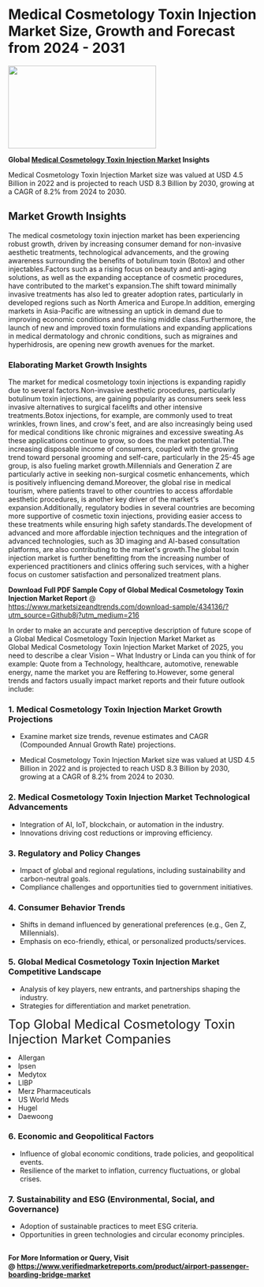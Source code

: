 <H1>Medical Cosmetology Toxin Injection Market Size, Growth and Forecast from 2024 - 2031</H1><img class="aligncenter size-medium wp-image-584254" src="https://thirdeyenews.in/wp-content/uploads/2024/09/Global-Market-Research-300x168.jpeg" alt="" width="300" height="168" /><p><strong>Global&nbsp;<a href="https://www.marketsizeandtrends.com/download-sample/434136/?utm_source=Github8j?utm_medium=216">Medical Cosmetology Toxin Injection Market</a> Insights</strong></p><p>Medical Cosmetology Toxin Injection Market size was valued at USD 4.5 Billion in 2022 and is projected to reach USD 8.3 Billion by 2030, growing at a CAGR of 8.2% from 2024 to 2030.</p><p><h2>Market Growth Insights</h2> The medical cosmetology toxin injection market has been experiencing robust growth, driven by increasing consumer demand for non-invasive aesthetic treatments, technological advancements, and the growing awareness surrounding the benefits of botulinum toxin (Botox) and other injectables.Factors such as a rising focus on beauty and anti-aging solutions, as well as the expanding acceptance of cosmetic procedures, have contributed to the market's expansion.The shift toward minimally invasive treatments has also led to greater adoption rates, particularly in developed regions such as North America and Europe.In addition, emerging markets in Asia-Pacific are witnessing an uptick in demand due to improving economic conditions and the rising middle class.Furthermore, the launch of new and improved toxin formulations and expanding applications in medical dermatology and chronic conditions, such as migraines and hyperhidrosis, are opening new growth avenues for the market.<h3>Elaborating Market Growth Insights</h3> The market for medical cosmetology toxin injections is expanding rapidly due to several factors.Non-invasive aesthetic procedures, particularly botulinum toxin injections, are gaining popularity as consumers seek less invasive alternatives to surgical facelifts and other intensive treatments.Botox injections, for example, are commonly used to treat wrinkles, frown lines, and crow's feet, and are also increasingly being used for medical conditions like chronic migraines and excessive sweating.As these applications continue to grow, so does the market potential.The increasing disposable income of consumers, coupled with the growing trend toward personal grooming and self-care, particularly in the 25-45 age group, is also fueling market growth.Millennials and Generation Z are particularly active in seeking non-surgical cosmetic enhancements, which is positively influencing demand.Moreover, the global rise in medical tourism, where patients travel to other countries to access affordable aesthetic procedures, is another key driver of the market's expansion.Additionally, regulatory bodies in several countries are becoming more supportive of cosmetic toxin injections, providing easier access to these treatments while ensuring high safety standards.The development of advanced and more affordable injection techniques and the integration of advanced technologies, such as 3D imaging and AI-based consultation platforms, are also contributing to the market's growth.The global toxin injection market is further benefitting from the increasing number of experienced practitioners and clinics offering such services, with a higher focus on customer satisfaction and personalized treatment plans.<p><span class=""><strong>Download Full PDF Sample Copy of Global Medical Cosmetology Toxin Injection Market Report</strong> @ <a href="https://www.marketsizeandtrends.com/download-sample/434136/?utm_source=Github8j?utm_medium=216" target="_blank">https://www.marketsizeandtrends.com/download-sample/434136/?utm_source=Github8j?utm_medium=216</a></span></p><p>In order to make an accurate and perceptive description of future scope of a Global&nbsp;Medical Cosmetology Toxin Injection Market Market as Global&nbsp;Medical Cosmetology Toxin Injection Market Market of 2025, you need to describe a clear Vision &ndash; What Industry or Linda can you think of for example: Quote from a Technology, healthcare, automotive, renewable energy, name the market you are Reffering to.However, some general trends and factors usually impact market reports and their future outlook include:</p><h3>1.&nbsp;<strong>Medical Cosmetology Toxin Injection Market Growth Projections</strong></h3><ul><li>Examine market size trends, revenue estimates and CAGR (Compounded Annual Growth Rate) projections.</li><li><p>Medical Cosmetology Toxin Injection Market size was valued at USD 4.5 Billion in 2022 and is projected to reach USD 8.3 Billion by 2030, growing at a CAGR of 8.2% from 2024 to 2030.</p></li></ul><h3>2.&nbsp;<strong>Medical Cosmetology Toxin Injection Market Technological Advancements</strong></h3><ul><li>Integration of AI, IoT, blockchain, or automation in the industry.</li><li>Innovations driving cost reductions or improving efficiency.</li></ul><h3>3.&nbsp;<strong>Regulatory and Policy Changes</strong></h3><ul><li>Impact of global and regional regulations, including sustainability and carbon-neutral goals.</li><li>Compliance challenges and opportunities tied to government initiatives.</li></ul><h3>4.&nbsp;<strong>Consumer Behavior Trends</strong></h3><ul><li>Shifts in demand influenced by generational preferences (e.g., Gen Z, Millennials).</li><li>Emphasis on eco-friendly, ethical, or personalized products/services.</li></ul><h3>5.&nbsp;<strong>Global Medical Cosmetology Toxin Injection Market Competitive Landscape</strong></h3><ul><li>Analysis of key players, new entrants, and partnerships shaping the industry.</li><li>Strategies for differentiation and market penetration.</li></ul><p data-pm-slice="1 1 []"><span style="color: inherit; font-family: inherit; font-size: 25px;">Top Global Medical Cosmetology Toxin Injection Market Companies</span></p><div class="" data-test-id=""><p><li>Allergan</li><li> Ipsen</li><li> Medytox</li><li> LIBP</li><li> Merz Pharmaceuticals</li><li> US World Meds</li><li> Hugel</li><li> Daewoong</li></p></div><h3>6.&nbsp;<strong>Economic and Geopolitical Factors</strong></h3><ul><li>Influence of global economic conditions, trade policies, and geopolitical events.</li><li>Resilience of the market to inflation, currency fluctuations, or global crises.</li></ul><h3>7.&nbsp;<strong>Sustainability and ESG (Environmental, Social, and Governance)</strong></h3><ul><li>Adoption of sustainable practices to meet ESG criteria.</li><li>Opportunities in green technologies and circular economy principles.</li></ul><h2><strong style="font-size: 14px;">For More Information or Query, Visit @&nbsp;</strong><a style="background-color: #ffffff; font-size: 14px;" href="https://www.marketsizeandtrends.com/report/medical-cosmetology-toxin-injection-market/" target="_blank">https://www.verifiedmarketreports.com/product/airport-passenger-boarding-bridge-market</a></h2>